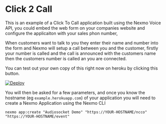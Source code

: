 # Click 2 Call
This is an example of a  Click To Call application built using the Nexmo Voice API, you could embed the web form on your companies website and configure the applicaiton with your sales phon number, 

When customers want to talk to you they enter their name and number into the form and Nexmo will setup a call between you and the customer, firstly your number is called and the call is announced with the customers name then the customers number is called an you are connected.

You can test out your own copy of this right now on heroku by clicking this button.

[![Deploy](https://www.herokucdn.com/deploy/button.svg)](https://heroku.com/deploy?template=https://github.com/nexmo-community/click2call)

You will then be asked for a few parameters, and once you know the hostname (eg `example.herokuapp.com`) of your application you will need to create a Nexmo Application using the Nexmo CLI

`nexmo app:create "Audiosocket Demo" "https://YOUR-HOSTNAME/ncco" "https://YOUR-HOSTNAME/event"`

